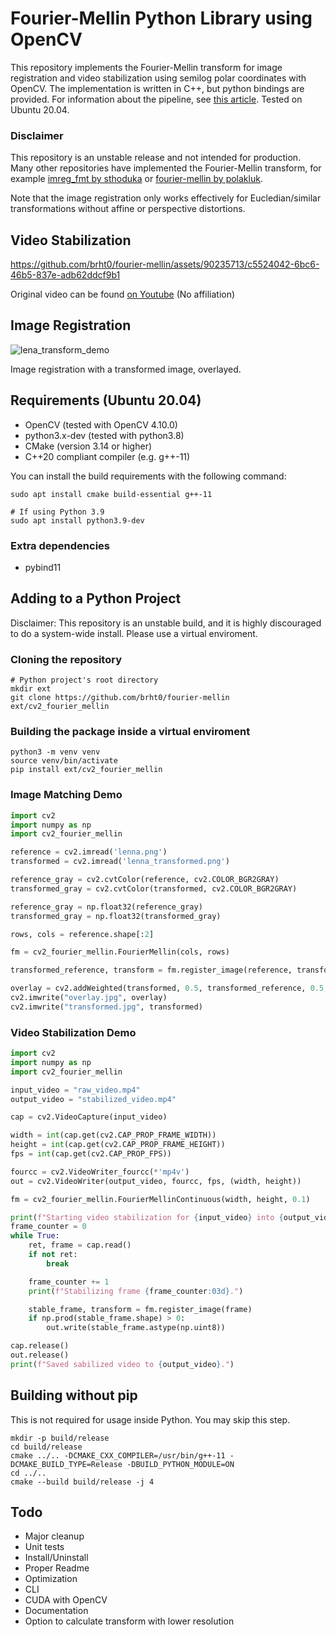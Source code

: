# Fourier-Mellin Python Library using OpenCV

This repository implements the Fourier-Mellin transform for image registration and video stabilization using semilog polar coordinates with OpenCV. The implementation is written in C++, but python bindings are provided. For information about the pipeline, see [this article](https://ieeexplore.ieee.org/document/506761). Tested on Ubuntu 20.04.

### Disclaimer

This repository is an unstable release and not intended for production. Many other repositories have implemented the Fourier-Mellin transform, for example [imreg_fmt by sthoduka](https://github.com/sthoduka/imreg_fmt) or [fourier-mellin by polakluk](https://github.com/polakluk/fourier-mellin).

Note that the image registration only works effectively for Eucledian/similar transformations without affine or perspective distortions.

## Video Stabilization




https://github.com/brht0/fourier-mellin/assets/90235713/c5524042-6bc6-46b5-837e-adb62ddcf9b1

Original video can be found [on Youtube](https://www.youtube.com/watch?v=mQxnB2X26CI) (No affiliation)



## Image Registration

![lena_transform_demo](https://github.com/brht0/fourier-mellin/assets/90235713/9db0cc26-581f-40db-b34c-3516e759f960)

Image registration with a transformed image, overlayed.

## Requirements (Ubuntu 20.04)

- OpenCV (tested with OpenCV 4.10.0)
- python3.x-dev (tested with python3.8)
- CMake (version 3.14 or higher)
- C++20 compliant compiler (e.g. g++-11)

You can install the build requirements with the following command:

```
sudo apt install cmake build-essential g++-11

# If using Python 3.9
sudo apt install python3.9-dev
```

### Extra dependencies

- pybind11

## Adding to a Python Project

Disclaimer: This repository is an unstable build, and it is highly discouraged to do a system-wide install. Please use a virtual enviroment.

### Cloning the repository

```
# Python project's root directory
mkdir ext
git clone https://github.com/brht0/fourier-mellin ext/cv2_fourier_mellin
```

### Building the package inside a virtual enviroment

```
python3 -m venv venv
source venv/bin/activate
pip install ext/cv2_fourier_mellin
```

### Image Matching Demo

```python
import cv2
import numpy as np
import cv2_fourier_mellin

reference = cv2.imread('lenna.png')
transformed = cv2.imread('lenna_transformed.png')

reference_gray = cv2.cvtColor(reference, cv2.COLOR_BGR2GRAY)
transformed_gray = cv2.cvtColor(transformed, cv2.COLOR_BGR2GRAY)

reference_gray = np.float32(reference_gray)
transformed_gray = np.float32(transformed_gray)

rows, cols = reference.shape[:2]

fm = cv2_fourier_mellin.FourierMellin(cols, rows)

transformed_reference, transform = fm.register_image(reference, transformed)

overlay = cv2.addWeighted(transformed, 0.5, transformed_reference, 0.5, 0.0, dtype=cv2.CV_32F)
cv2.imwrite("overlay.jpg", overlay)
cv2.imwrite("transformed.jpg", transformed)
```

### Video Stabilization Demo

```python
import cv2
import numpy as np
import cv2_fourier_mellin

input_video = "raw_video.mp4"
output_video = "stabilized_video.mp4"

cap = cv2.VideoCapture(input_video)

width = int(cap.get(cv2.CAP_PROP_FRAME_WIDTH))
height = int(cap.get(cv2.CAP_PROP_FRAME_HEIGHT))
fps = int(cap.get(cv2.CAP_PROP_FPS))

fourcc = cv2.VideoWriter_fourcc(*'mp4v')
out = cv2.VideoWriter(output_video, fourcc, fps, (width, height))

fm = cv2_fourier_mellin.FourierMellinContinuous(width, height, 0.1)

print(f"Starting video stabilization for {input_video} into {output_video}.")
frame_counter = 0
while True:
    ret, frame = cap.read()
    if not ret:
        break

    frame_counter += 1
    print(f"Stabilizing frame {frame_counter:03d}.")

    stable_frame, transform = fm.register_image(frame)
    if np.prod(stable_frame.shape) > 0:
        out.write(stable_frame.astype(np.uint8))

cap.release()
out.release()
print(f"Saved sabilized video to {output_video}.")
```

## Building without pip

This is not required for usage inside Python. You may skip this step.

```
mkdir -p build/release
cd build/release
cmake ../.. -DCMAKE_CXX_COMPILER=/usr/bin/g++-11 -DCMAKE_BUILD_TYPE=Release -DBUILD_PYTHON_MODULE=ON
cd ../..
cmake --build build/release -j 4
```

## Todo

- Major cleanup
- Unit tests
- Install/Uninstall
- Proper Readme
- Optimization
- CLI
- CUDA with OpenCV
- Documentation
- Option to calculate transform with lower resolution
